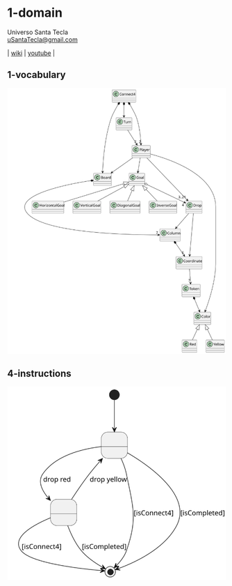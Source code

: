 # 1-domain
Universo Santa Tecla  
[uSantaTecla@gmail.com](mailto:uSantaTecla@gmail.com)  

| [wiki](https://en.wikipedia.org/wiki/Connect_Four) | [youtube](https://www.youtube.com/watch?v=JBSbiilzg9U&t=30s) |

## 1-vocabulary

![Vocabulario](./1-vocabulary/vocabulary.svg) 


## 4-instructions

![instructionsState](./4-instructions/instructionsState.svg) 
